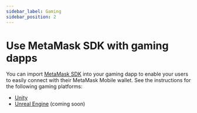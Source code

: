 ```yaml
---
sidebar_label: Gaming
sidebar_position: 2
---
```


# Use MetaMask SDK with gaming dapps

You can import [MetaMask SDK](../../../concepts/sdk.md) into your gaming dapp to enable your users
to easily connect with their MetaMask Mobile wallet.
See the instructions for the following gaming platforms:

- [Unity](unity.md)
- [Unreal Engine](unreal-engine.md) (coming soon)
